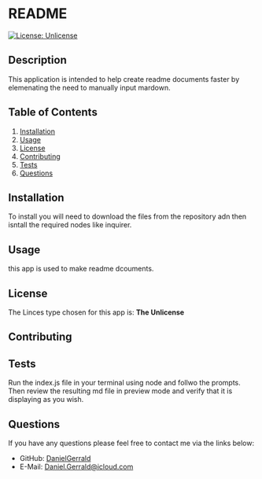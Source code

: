 # README
[![License: Unlicense](https://img.shields.io/badge/license-Unlicense-blue.svg)](http://unlicense.org/)
## Description
This application is intended to help create readme documents faster by elemenating the need to manually input mardown.
## Table of Contents
1. [Installation](#installation)
2. [Usage](#usage)
3. [License](#license)
4. [Contributing](#contributing)
5. [Tests](#tests)
6. [Questions](#questions)
## Installation
To install you will need to download the files from the repository adn then isntall the required nodes like inquirer.
## Usage
this app is used to make readme dcouments.
## License
The Linces type chosen for this app is:  **The Unlicense**
## Contributing

## Tests
Run the index.js file in your terminal using node and follwo the prompts. Then review the resulting md file in preview mode and verify that it is displaying as you wish.
## Questions
If you have any questions please feel free to contact me via the links below: 
* GitHub: [DanielGerrald](https://github.com/DanielGerrald)
* E-Mail: Daniel.Gerrald@icloud.com